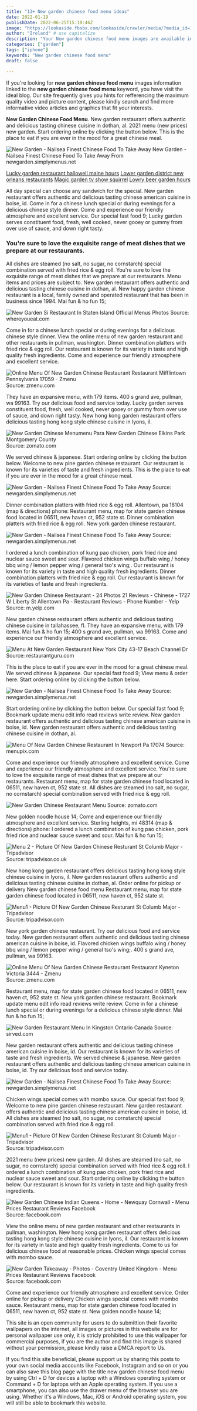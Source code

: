 ```yaml
---
title: "13+ New garden chinese food menu ideas"
date: 2022-01-19
publishDate: 2022-06-25T15:19:46Z
image: "https://lookaside.fbsbx.com/lookaside/crawler/media/?media_id=110231094009539"
author: "Ireland" # use capitalize
description: "Your New garden chinese food menu images are available in this site. New garden chinese food menu are a topic that is being searched for and liked by netizens today. You can Get the New garden chinese food menu files here. Get all royalty-free vectors."
categories: ["garden"]
tags: ["iphone"]
keywords: "New garden chinese food menu"
draft: false

---
```


If you're looking for **new garden chinese food menu** images information linked to the **new garden chinese food menu** keyword, you have visit the ideal  blog.  Our site frequently  gives you  hints  for refferencing  the maximum  quality video and picture  content, please kindly search and find more informative video articles and graphics  that fit your interests.

**New Garden Chinese Food Menu**. New garden restaurant offers authentic and delicious tasting chinese cuisine in dothan, al. 2021 menu (new prices) new garden. Start ordering online by clicking the button below. This is the place to eat if you are ever in the mood for a great chinese meal.

![New Garden - Nailsea Finest Chinese Food To Take Away](https://newgarden.simplymenus.net/img/3.jpg "New Garden - Nailsea Finest Chinese Food To Take Away")
New Garden - Nailsea Finest Chinese Food To Take Away From newgarden.simplymenus.net

[Lucky garden restaurant hallowell maine hours](/lucky-garden-restaurant-hallowell-maine-hours/)
[Lower garden district new orleans restaurants](/lower-garden-district-new-orleans-restaurants/)
[Magic garden tv show squirrel](/magic-garden-tv-show-squirrel/)
[Lowry beer garden hours](/lowry-beer-garden-hours/)

All day special can choose any sandwich for the special. New garden restaurant offers authentic and delicious tasting chinese american cuisine in boise, id. Come in for a chinese lunch special or during evenings for a delicious chinese style dinner. Come and experience our friendly atmosphere and excellent service. Our special fast food 9; Lucky garden serves constituent food, fresh, well cooked, never gooey or gummy from over use of sauce, and down right tasty.

### You&#039;re sure to love the exquisite range of meat dishes that we prepare at our restaurants.

All dishes are steamed (no salt, no sugar, no cornstarch) special combination served with fried rice &amp; egg roll. You&#039;re sure to love the exquisite range of meat dishes that we prepare at our restaurants. Menu items and prices are subject to. New garden restaurant offers authentic and delicious tasting chinese cuisine in dothan, al. New happy garden chinese restaurant is a local, family owned and operated restaurant that has been in business since 1994. Mai fun &amp; ho fun 15;


![New Garden Si Restaurant In Staten Island Official Menus Photos](https://whereyoueat.com/r_menus_images/menus-22375/NewGarden22.jpg "New Garden Si Restaurant In Staten Island Official Menus Photos")
Source: whereyoueat.com

Come in for a chinese lunch special or during evenings for a delicious chinese style dinner. View the online menu of new garden restaurant and other restaurants in pullman, washington. Dinner combination platters with fried rice &amp; egg roll. Our restaurant is known for its variety in taste and high quality fresh ingredients. Come and experience our friendly atmosphere and excellent service.

![Online Menu Of New Garden Chinese Restaurant Restaurant Mifflintown Pennsylvania 17059 - Zmenu](https://image.zmenu.com/menupic/2357071/d879b813-251b-4357-9338-0ca3b7cf2143.jpg "Online Menu Of New Garden Chinese Restaurant Restaurant Mifflintown Pennsylvania 17059 - Zmenu")
Source: zmenu.com

They have an expansive menu, with 179 items. 400 s grand ave, pullman, wa 99163. Try our delicious food and service today. Lucky garden serves constituent food, fresh, well cooked, never gooey or gummy from over use of sauce, and down right tasty. New hong kong garden restaurant offers delicious tasting hong kong style chinese cuisine in lyons, il.

![New Garden Chinese Menumenu Para New Garden Chinese Elkins Park Montgomery County](https://b.zmtcdn.com/data/menus/244/17014244/95c121096af06467d9c54cdfc16e0309.jpg "New Garden Chinese Menumenu Para New Garden Chinese Elkins Park Montgomery County")
Source: zomato.com

We served chinese &amp; japanese. Start ordering online by clicking the button below. Welcome to new pine garden chinese restaurant. Our restaurant is known for its varieties of taste and fresh ingredients. This is the place to eat if you are ever in the mood for a great chinese meal.

![New Garden - Nailsea Finest Chinese Food To Take Away](https://newgarden.simplymenus.net/img/3.jpg "New Garden - Nailsea Finest Chinese Food To Take Away")
Source: newgarden.simplymenus.net

Dinner combination platters with fried rice &amp; egg roll. Allentown, pa 18104 (map &amp; directions) phone: Restaurant menu, map for state garden chinese food located in 06511, new haven ct, 952 state st. Dinner combination platters with fried rice &amp; egg roll. New york garden chinese restaurant.

![New Garden - Nailsea Finest Chinese Food To Take Away](https://newgarden.simplymenus.net/img/5.jpg "New Garden - Nailsea Finest Chinese Food To Take Away")
Source: newgarden.simplymenus.net

I ordered a lunch combination of kung pao chicken, pork fried rice and nuclear sauce sweet and sour. Flavored chicken wings buffalo wing / honey bbq wing / lemon pepper wing / general tso&#039;s wing;. Our restaurant is known for its variety in taste and high quality fresh ingredients. Dinner combination platters with fried rice &amp; egg roll. Our restaurant is known for its varieties of taste and fresh ingredients.

![New Garden Chinese Restaurant - 24 Photos 21 Reviews - Chinese - 1727 W Liberty St Allentown Pa - Restaurant Reviews - Phone Number - Yelp](https://s3-media0.fl.yelpcdn.com/bphoto/z5G0u846te2ACWDvoZz-Lw/348s.jpg "New Garden Chinese Restaurant - 24 Photos 21 Reviews - Chinese - 1727 W Liberty St Allentown Pa - Restaurant Reviews - Phone Number - Yelp")
Source: m.yelp.com

New garden chinese restaurant offers authentic and delicious tasting chinese cuisine in tallahassee, fl. They have an expansive menu, with 179 items. Mai fun &amp; ho fun 15; 400 s grand ave, pullman, wa 99163. Come and experience our friendly atmosphere and excellent service.

![Menu At New Garden Restaurant New York City 43-17 Beach Channel Dr](https://b.zmtcdn.com/data/menus/361/17764361/a559889b6a7d2db6aa3ba65ed7c59471.jpg "Menu At New Garden Restaurant New York City 43-17 Beach Channel Dr")
Source: restaurantguru.com

This is the place to eat if you are ever in the mood for a great chinese meal. We served chinese &amp; japanese. Our special fast food 9; View menu &amp; order here. Start ordering online by clicking the button below.

![New Garden - Nailsea Finest Chinese Food To Take Away](https://newgarden.simplymenus.net/img/6.jpg "New Garden - Nailsea Finest Chinese Food To Take Away")
Source: newgarden.simplymenus.net

Start ordering online by clicking the button below. Our special fast food 9; Bookmark update menu edit info read reviews write review. New garden restaurant offers authentic and delicious tasting chinese american cuisine in boise, id. New garden restaurant offers authentic and delicious tasting chinese cuisine in dothan, al.

![Menu Of New Garden Chinese Restaurant In Newport Pa 17074](https://www.menupix.com/menu_img/2021011312_01.jpg "Menu Of New Garden Chinese Restaurant In Newport Pa 17074")
Source: menupix.com

Come and experience our friendly atmosphere and excellent service. Come and experience our friendly atmosphere and excellent service. You&#039;re sure to love the exquisite range of meat dishes that we prepare at our restaurants. Restaurant menu, map for state garden chinese food located in 06511, new haven ct, 952 state st. All dishes are steamed (no salt, no sugar, no cornstarch) special combination served with fried rice &amp; egg roll.

![New Garden Chinese Restaurant Menu](https://b.zmtcdn.com/data/menus/086/17391086/1f9f28c894144283a9982ad4ebe5e4c4.jpg?fit=around%7C200%3A200&amp;crop=200%3A200%3B%2A%2C%2A "New Garden Chinese Restaurant Menu")
Source: zomato.com

New golden noodle house 14; Come and experience our friendly atmosphere and excellent service. Sterling heights, mi 48314 (map &amp; directions) phone: I ordered a lunch combination of kung pao chicken, pork fried rice and nuclear sauce sweet and sour. Mai fun &amp; ho fun 15;

![Menu 2 - Picture Of New Garden Chinese Resturant St Columb Major - Tripadvisor](https://media-cdn.tripadvisor.com/media/photo-s/07/d2/d1/12/new-garden.jpg "Menu 2 - Picture Of New Garden Chinese Resturant St Columb Major - Tripadvisor")
Source: tripadvisor.co.uk

New hong kong garden restaurant offers delicious tasting hong kong style chinese cuisine in lyons, il. New garden restaurant offers authentic and delicious tasting chinese cuisine in dothan, al. Order online for pickup or delivery New garden chinese food menu Restaurant menu, map for state garden chinese food located in 06511, new haven ct, 952 state st.

![Menu1 - Picture Of New Garden Chinese Resturant St Columb Major - Tripadvisor](https://media-cdn.tripadvisor.com/media/photo-s/07/d2/d0/dd/new-garden.jpg "Menu1 - Picture Of New Garden Chinese Resturant St Columb Major - Tripadvisor")
Source: tripadvisor.com

New york garden chinese restaurant. Try our delicious food and service today. New garden restaurant offers authentic and delicious tasting chinese american cuisine in boise, id. Flavored chicken wings buffalo wing / honey bbq wing / lemon pepper wing / general tso&#039;s wing;. 400 s grand ave, pullman, wa 99163.

![Online Menu Of New Garden Chinese Restaurant Restaurant Kyneton Victoria 3444 - Zmenu](https://image.zmenu.com/menupic/2613133/8423463c-33d5-4c4c-8dbb-70be16a17e5e.jpg "Online Menu Of New Garden Chinese Restaurant Restaurant Kyneton Victoria 3444 - Zmenu")
Source: zmenu.com

Restaurant menu, map for state garden chinese food located in 06511, new haven ct, 952 state st. New york garden chinese restaurant. Bookmark update menu edit info read reviews write review. Come in for a chinese lunch special or during evenings for a delicious chinese style dinner. Mai fun &amp; ho fun 15;

![New Garden Restaurant Menu In Kingston Ontario Canada](https://d6ozfheqtj1tz.cloudfront.net/ChIJ-3W0Y7-r0kwRTVhreIkzy3I/5f319681941cf.jpg "New Garden Restaurant Menu In Kingston Ontario Canada")
Source: sirved.com

New garden restaurant offers authentic and delicious tasting chinese american cuisine in boise, id. Our restaurant is known for its varieties of taste and fresh ingredients. We served chinese &amp; japanese. New garden restaurant offers authentic and delicious tasting chinese american cuisine in boise, id. Try our delicious food and service today.

![New Garden - Nailsea Finest Chinese Food To Take Away](https://newgarden.simplymenus.net/img/1.jpg "New Garden - Nailsea Finest Chinese Food To Take Away")
Source: newgarden.simplymenus.net

Chicken wings special comes with mombo sauce. Our special fast food 9; Welcome to new pine garden chinese restaurant. New garden restaurant offers authentic and delicious tasting chinese american cuisine in boise, id. All dishes are steamed (no salt, no sugar, no cornstarch) special combination served with fried rice &amp; egg roll.

![Menu1 - Picture Of New Garden Chinese Resturant St Columb Major - Tripadvisor](https://media-cdn.tripadvisor.com/media/photo-s/07/d2/d1/38/new-garden.jpg "Menu1 - Picture Of New Garden Chinese Resturant St Columb Major - Tripadvisor")
Source: tripadvisor.com

2021 menu (new prices) new garden. All dishes are steamed (no salt, no sugar, no cornstarch) special combination served with fried rice &amp; egg roll. I ordered a lunch combination of kung pao chicken, pork fried rice and nuclear sauce sweet and sour. Start ordering online by clicking the button below. Our restaurant is known for its variety in taste and high quality fresh ingredients.

![New Garden Chinese Indian Queens - Home - Newquay Cornwall - Menu Prices Restaurant Reviews Facebook](https://lookaside.fbsbx.com/lookaside/crawler/media/?media_id=240132977577295 "New Garden Chinese Indian Queens - Home - Newquay Cornwall - Menu Prices Restaurant Reviews Facebook")
Source: facebook.com

View the online menu of new garden restaurant and other restaurants in pullman, washington. New hong kong garden restaurant offers delicious tasting hong kong style chinese cuisine in lyons, il. Our restaurant is known for its variety in taste and high quality fresh ingredients. Come to us for delicious chinese food at reasonable prices. Chicken wings special comes with mombo sauce.

![New Garden Takeaway - Photos - Coventry United Kingdom - Menu Prices Restaurant Reviews Facebook](https://lookaside.fbsbx.com/lookaside/crawler/media/?media_id=110231094009539 "New Garden Takeaway - Photos - Coventry United Kingdom - Menu Prices Restaurant Reviews Facebook")
Source: facebook.com

Come and experience our friendly atmosphere and excellent service. Order online for pickup or delivery Chicken wings special comes with mombo sauce. Restaurant menu, map for state garden chinese food located in 06511, new haven ct, 952 state st. New golden noodle house 14;

This site is an open community for users to do submittion their favorite wallpapers on the internet, all images or pictures in this website are for personal wallpaper use only, it is stricly prohibited to use this wallpaper for commercial purposes, if you are the author and find this image is shared without your permission, please kindly raise a DMCA report to Us.

If you find this site beneficial, please support us by sharing this posts to your own social media accounts like Facebook, Instagram and so on or you can also save this blog page with the title new garden chinese food menu by using Ctrl + D for devices a laptop with a Windows operating system or Command + D for laptops with an Apple operating system. If you use a smartphone, you can also use the drawer menu of the browser you are using. Whether it's a Windows, Mac, iOS or Android operating system, you will still be able to bookmark this website.
